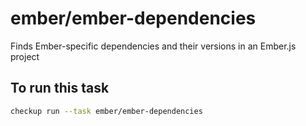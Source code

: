 <!--TASK_NAME_START-->
# ember/ember-dependencies
<!--TASK_NAME_END-->

<!--TASK_DESCRIPTION_START-->
Finds Ember-specific dependencies and their versions in an Ember.js project
<!--TASK_DESCRIPTION_END-->

<!--RUN_START-->
## To run this task

```bash
checkup run --task ember/ember-dependencies
```
<!--RUN_END-->

